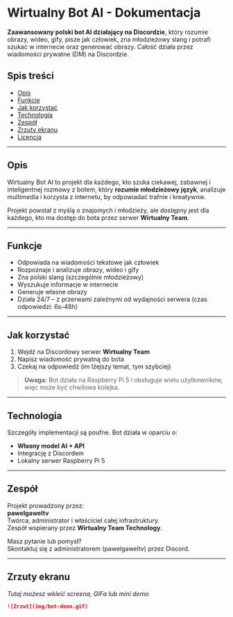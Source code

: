 # Wirtualny Bot AI - Dokumentacja

**Zaawansowany polski bot AI działający na Discordzie**, który rozumie obrazy, wideo, gify, pisze jak człowiek, zna młodzieżowy slang i potrafi szukać w internecie oraz generować obrazy. Całość działa przez wiadomości prywatne (DM) na Discordzie.

## Spis treści
- [Opis](#opis)
- [Funkcje](#funkcje)
- [Jak korzystać](#jak-korzystać)
- [Technologia](#technologia)
- [Zespół](#zespół)
- [Zrzuty ekranu](#zrzuty-ekranu)
- [Licencja](#licencja)

---

## Opis

Wirtualny Bot AI to projekt dla każdego, kto szuka ciekawej, zabawnej i inteligentnej rozmowy z botem, który **rozumie młodzieżowy język**, analizuje multimedia i korzysta z internetu, by odpowiadać trafnie i kreatywnie.

Projekt powstał z myślą o znajomych i młodzieży, ale dostępny jest dla każdego, kto ma dostęp do bota przez serwer **Wirtualny Team**.

---

## Funkcje

- Odpowiada na wiadomości tekstowe jak człowiek
- Rozpoznaje i analizuje obrazy, wideo i gify
- Zna polski slang (szczególnie młodzieżowy)
- Wyszukuje informacje w internecie
- Generuje własne obrazy
- Działa 24/7 – z przerwami zależnymi od wydajności serwera (czas odpowiedzi: 6s–48h)

---

## Jak korzystać

1. Wejdź na Discordowy serwer **Wirtualny Team**
2. Napisz wiadomość prywatną do bota
3. Czekaj na odpowiedź (im lżejszy temat, tym szybciej)

> **Uwaga:** Bot działa na Raspberry Pi 5 i obsługuje wielu użytkowników, więc może być chwilowa kolejka.

---

## Technologia

Szczegóły implementacji są poufne. Bot działa w oparciu o:
- **Własny model AI + API**
- Integrację z Discordem
- Lokalny serwer Raspberry Pi 5

---

## Zespół

Projekt prowadzony przez:  
**pawelgaweltv**  
Twórca, administrator i właściciel całej infrastruktury.  
Zespół wspierany przez **Wirtualny Team Technology**.

Masz pytanie lub pomysł?  
Skontaktuj się z administratorem (pawelgaweltv) przez Discord.

---

## Zrzuty ekranu

*Tutaj możesz wkleić screena, GIFa lub mini demo*  
```md
![Zrzut](img/bot-demo.gif)
